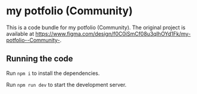 
  # my potfolio (Community)

  This is a code bundle for my potfolio (Community). The original project is available at https://www.figma.com/design/f0C0iSmCf08u3qIhOYd1Fk/my-potfolio--Community-.

  ## Running the code

  Run `npm i` to install the dependencies.

  Run `npm run dev` to start the development server.
  